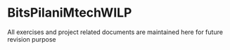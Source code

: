 # BitsPilaniMtechWILP
All exercises and project related documents are maintained here for future revision purpose
